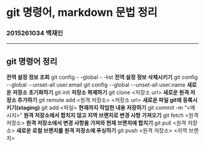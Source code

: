 # git 명령어, markdown 문법 정리
### 2015261034 백재인
***
## git 명령어 정리
**전역 설정 정보 조회**
git config - -global - -list
**전역 설정 정보 삭제시키기**
git config --global --unset-all user.email
git config --global --unset-all user.name
**새로운 저장소 초기화하기**
git init
**저장소 복제하기**
git clone <저장소 url>
**새로운 원격 저장소 추가하기**
git remote add <원격 저장소> <저장소 url>
**새로운 파일 git에 등록시키기(staging)**
git add <파일>
**현재까지 작업한 내용 저장하기**
git commit -m “<메시지>”
**원격 저장소에서 합치지 않고 지역 브랜치로 변경 사항 가져오기**
git fetch <원격 저장소>
**원격 저장소에서 변경 사항을 가져와 현재 브랜치에 합치기**
git pull <원격 저장소>
**새로운 로컬 브랜치를 원격 저장소에 푸싱하기**
git push <원격 저장소> <지역 브랜치>
